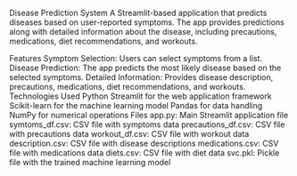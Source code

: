 Disease Prediction System
A Streamlit-based application that predicts diseases based on user-reported symptoms. The app provides predictions along with detailed information about the disease, including precautions, medications, diet recommendations, and workouts.

Features
Symptom Selection: Users can select symptoms from a list.
Disease Prediction: The app predicts the most likely disease based on the selected symptoms.
Detailed Information: Provides disease description, precautions, medications, diet recommendations, and workouts.
Technologies Used
Python
Streamlit for the web application framework
Scikit-learn for the machine learning model
Pandas for data handling
NumPy for numerical operations
Files
app.py: Main Streamlit application file
symtoms_df.csv: CSV file with symptoms data
precautions_df.csv: CSV file with precautions data
workout_df.csv: CSV file with workout data
description.csv: CSV file with disease descriptions
medications.csv: CSV file with medications data
diets.csv: CSV file with diet data
svc.pkl: Pickle file with the trained machine learning model
